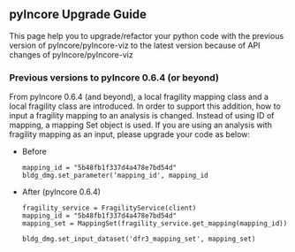 ## pyIncore Upgrade Guide

This page help you to upgrade/refactor your python code with the previous version of pyIncore/pyIncore-viz to the latest version because of API changes of pyIncore/pyIncore-viz
 
### Previous versions to pyIncore 0.6.4 (or beyond)

From pyIncore 0.6.4 (and beyond), a local fragility mapping class and a local fragility class are introduced. In order to support this addition, how to input a fragility mapping to an analysis is changed. Instead of using ID of mapping, a mapping Set object is used. If you are using an analysis with fragility mapping as an input, please upgrade your code as below:

- Before
    ```
    mapping_id = "5b48fb1f337d4a478e7bd54d"
    bldg_dmg.set_parameter(‘mapping_id', mapping_id
    ```
- After (pyIncore 0.6.4)
    ```
    fragility_service = FragilityService(client)
    mapping_id = "5b48fb1f337d4a478e7bd54d"
    mapping_set = MappingSet(fragility_service.get_mapping(mapping_id))
    
    bldg_dmg.set_input_dataset('dfr3_mapping_set', mapping_set)
    ```


